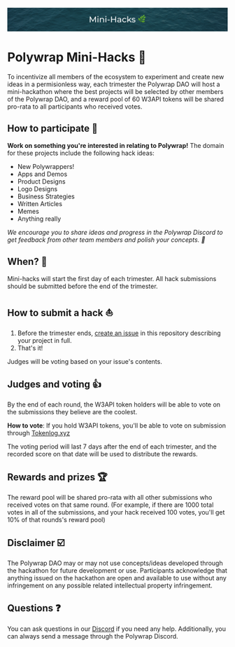 
![Polywrap Mini-Hacks 🌊](./minihacks.png)

# Polywrap Mini-Hacks 🌊

To incentivize all members of the ecosystem to experiment and create new ideas in a permisionless way, each trimester the Polywrap DAO will host a mini-hackathon where the best projects will be selected by other members of the Polywrap DAO, and a reward pool of 60 W3API tokens will be shared pro-rata to all participants who received votes.

## How to participate 🔬

**Work on something you're interested in relating to Polywrap!** The domain for these projects include the following hack ideas: 

- New Polywrappers!
- Apps and Demos
- Product Designs
- Logo Designs
- Business Strategies
- Written Articles
- Memes
- Anything really

*We encourage you to share ideas and progress in the Polywrap Discord to get feedback from other team members and polish your concepts. 🌿*

## When? 📅

Mini-hacks will start the first day of each trimester.
All hack submissions should be submitted before the end of the trimester.

## How to submit a hack ⛵️
1. Before the trimester ends, [create an issue](https://github.com/polywrap/mini-hacks/issues/new?assignees=&labels=submission&template=mini-hack-submission.md&title=%5BMinihack+Title%5D+-+%5BYour+name%5D) in this repository describing your project in full.
2. That's it!

Judges will be voting based on your issue's contents. 

## Judges and voting 👍
By the end of each round, the W3API token holders will be able to vote on the submissions they believe are the coolest. 

**How to vote**: If you hold W3API tokens, you'll be able to vote on submission through [Tokenlog.xyz](http://tokenlog.xyz/polywrap/mini-hacks) 

The voting period will last 7 days after the end of each trimester, and the recorded score on that date will be used to distribute the rewards.

## Rewards and prizes 🏆

The reward pool will be shared pro-rata with all other submissions who received votes on that same round. (For example, if there are 1000 total votes in all of the submissions, and your hack received 100 votes, you'll get 10% of that rounds's reward pool)

## Disclaimer ☑️

The Polywrap DAO may or may not use concepts/ideas developed through the hackathon for future development or use. Participants acknowledge that anything issued on the hackathon are open and available to use without any infringement on any possible related intellectual property infringement.

## Questions ❓

 You can ask questions in our [Discord](https://discord.com/invite/Z5m88a5qWu) if you need any help. Additionally, you can always send a message through the Polywrap Discord.
